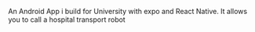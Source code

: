 
An Android App i build for University with expo and React Native. It allows you to call a hospital transport robot